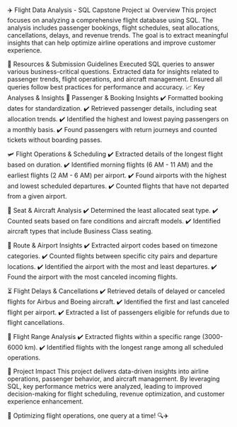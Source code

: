 ✈️ Flight Data Analysis - SQL Capstone Project
📊 Overview
This project focuses on analyzing a comprehensive flight database using SQL. The analysis includes passenger bookings, flight schedules, seat allocations, cancellations, delays, and revenue trends. The goal is to extract meaningful insights that can help optimize airline operations and improve customer experience.

📂 Resources & Submission Guidelines
Executed SQL queries to answer various business-critical questions.
Extracted data for insights related to passenger trends, flight operations, and aircraft management.
Ensured all queries follow best practices for performance and accuracy.
📈 Key Analyses & Insights
🛫 Passenger & Booking Insights
✔️ Formatted booking dates for standardization.
✔️ Retrieved passenger details, including seat allocation trends.
✔️ Identified the highest and lowest paying passengers on a monthly basis.
✔️ Found passengers with return journeys and counted tickets without boarding passes.

🛩️ Flight Operations & Scheduling
✔️ Extracted details of the longest flight based on duration.
✔️ Identified morning flights (6 AM - 11 AM) and the earliest flights (2 AM - 6 AM) per airport.
✔️ Found airports with the highest and lowest scheduled departures.
✔️ Counted flights that have not departed from a given airport.

💺 Seat & Aircraft Analysis
✔️ Determined the least allocated seat type.
✔️ Counted seats based on fare conditions and aircraft models.
✔️ Identified aircraft types that include Business Class seating.

📍 Route & Airport Insights
✔️ Extracted airport codes based on timezone categories.
✔️ Counted flights between specific city pairs and departure locations.
✔️ Identified the airport with the most and least departures.
✔️ Found the airport with the most canceled incoming flights.

⏳ Flight Delays & Cancellations
✔️ Retrieved details of delayed or canceled flights for Airbus and Boeing aircraft.
✔️ Identified the first and last canceled flight per airport.
✔️ Extracted a list of passengers eligible for refunds due to flight cancellations.

🛬 Flight Range Analysis
✔️ Extracted flights within a specific range (3000-6000 km).
✔️ Identified flights with the longest range among all scheduled operations.

🚀 Project Impact
This project delivers data-driven insights into airline operations, passenger behavior, and aircraft management. By leveraging SQL, key performance metrics were analyzed, leading to improved decision-making for flight scheduling, revenue optimization, and customer experience enhancement.

📌 Optimizing flight operations, one query at a time! 🔍✈️
